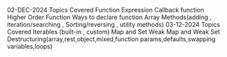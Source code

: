 02-DEC-2024 
      Topics Covered 
            Function Expression 
            Callback function 
            Higher Order Function 
            Ways to declare function
            Array Methods(adding , iteration/searching , Sorting/reversing , utility methods)
03-12-2024 
      Topics Covered 
            Iterables (built-in , custom) 
            Map and Set 
            Weak Map and Weak Set 
            Destructuring(array,rest,object,mixed,function params,defaults,swapping variables,loops)
